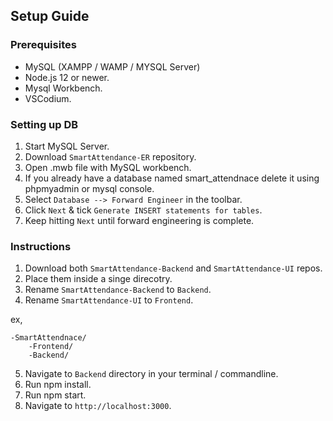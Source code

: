 ## Setup Guide

### Prerequisites
- MySQL (XAMPP / WAMP / MYSQL Server)
- Node.js 12 or newer.
- Mysql Workbench.
- VSCodium.
  
### Setting up DB
1. Start MySQL Server. 
1. Download ``SmartAttendance-ER`` repository.
2. Open .mwb file with MySQL workbench.
3. If you already have a database named smart_attendnace delete it using phpmyadmin or mysql console.
4. Select ``Database --> Forward Engineer`` in the toolbar.
5. Click `Next` & tick ``Generate INSERT statements for tables``.
6. Keep hitting ``Next`` until forward engineering is complete.

### Instructions
1. Download both ``SmartAttendance-Backend`` and ``SmartAttendance-UI`` repos.
2. Place them inside a singe direcotry.
3. Rename ``SmartAttendance-Backend`` to `Backend`.
4. Rename ``SmartAttendance-UI`` to ``Frontend``.
   
ex,
```
-SmartAttendnace/
    -Frontend/
    -Backend/
```
5. Navigate to ``Backend`` directory in your terminal / commandline.
6. Run npm install.
7. Run npm start.
8. Navigate to ``http://localhost:3000``.